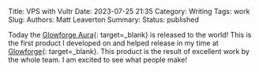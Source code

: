 Title: VPS with Vultr
Date: 2023-07-25 21:35
Category: Writing
Tags: work
Slug:
Authors: Matt Leaverton
Summary:
Status: published

Today the [Glowforge Aura](https://glowforge.com/aura/main){: target=_blank} is released to the world! This is the first 
product I developed on and helped release in my time at [Glowforge]({filename}/career-update-glowforge.md){: target=_blank}.
This product is the result of excellent work by the whole team. I am excited to see what people make!

